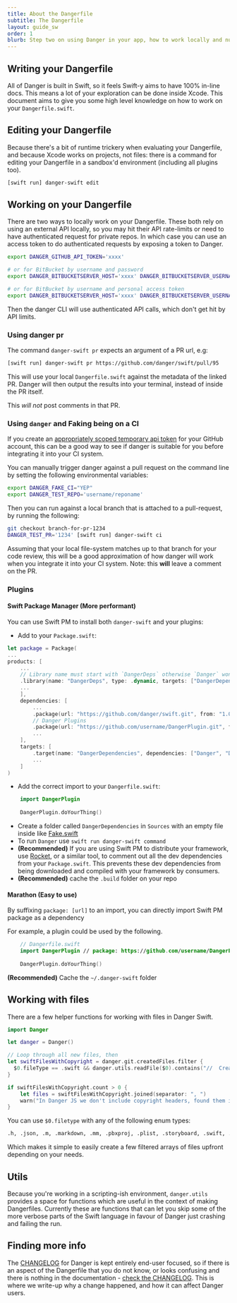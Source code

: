```yaml
---
title: About the Dangerfile
subtitle: The Dangerfile
layout: guide_sw
order: 1
blurb: Step two on using Danger in your app, how to work locally and nuances around working with files.
---
```


## Writing your Dangerfile

All of Danger is built in Swift, so it feels Swift-y aims to have 100% in-line docs. This means a lot of your
exploration can be done inside Xcode. This document aims to give you some high level knowledge on how to work on your
`Dangerfile.swift`.

## Editing your Dangerfile

Because there's a bit of runtime trickery when evaluating your Dangerfile, and because Xcode works on projects, not
files: there is a command for editing your Dangerfile in a sandbox'd environment (including all plugins too).

```sh
[swift run] danger-swift edit
```

## Working on your Dangerfile

There are two ways to locally work on your Dangerfile. These both rely on using an external API locally, so you may hit
their API rate-limits or need to have authenticated request for private repos. In which case you can use an access token
to do authenticated requests by exposing a token to Danger.

```sh
export DANGER_GITHUB_API_TOKEN='xxxx'

# or for BitBucket by username and password
export DANGER_BITBUCKETSERVER_HOST='xxxx' DANGER_BITBUCKETSERVER_USERNAME='yyyy' DANGER_BITBUCKETSERVER_PASSWORD='zzzz'

# or for BitBucket by username and personal access token
export DANGER_BITBUCKETSERVER_HOST='xxxx' DANGER_BITBUCKETSERVER_USERNAME='yyyy' DANGER_BITBUCKETSERVER_TOKEN='zzzz'
```

Then the danger CLI will use authenticated API calls, which don't get hit by API limits.

### Using danger pr

The command `danger-swift pr` expects an argument of a PR url, e.g:

```sh
[swift run] danger-swift pr https://github.com/danger/swift/pull/95
```

This will use your local `Dangerfile.swift` against the metadata of the linked PR. Danger will then output the results
into your terminal, instead of inside the PR itself.

This _will not_ post comments in that PR.

### Using `danger` and Faking being on a CI

If you create an
[appropriately scoped temporary api token](http://danger.systems/js/guides/getting_started.html#setting-up-an-access-token)
for your GitHub account, this can be a good way to see if danger is suitable for you before integrating it into your CI
system.

You can manually trigger danger against a pull request on the command line by setting the following environmental
variables:

```bash
export DANGER_FAKE_CI="YEP"
export DANGER_TEST_REPO='username/reponame'
```

Then you can run against a local branch that is attached to a pull-request, by running the following:

```bash
git checkout branch-for-pr-1234
DANGER_TEST_PR='1234' [swift run] danger-swift ci
```

Assuming that your local file-system matches up to that branch for your code review, this will be a good approximation
of how danger will work when you integrate it into your CI system. Note: this **will** leave a comment on the PR.

### Plugins

#### Swift Package Manager (More performant)

You can use Swift PM to install both `danger-swift` and your plugins:

- Add to your `Package.swift`:

```swift
let package = Package(
...
products: [
    ...
    // Library name must start with `DangerDeps` otherwise `Danger` won't be able to import it.
    .library(name: "DangerDeps", type: .dynamic, targets: ["DangerDependencies"]), // dev
    ...
    ],
    dependencies: [
        ...
        .package(url: "https://github.com/danger/swift.git", from: "1.0.0"), // dev
        // Danger Plugins
        .package(url: "https://github.com/username/DangerPlugin.git", from: "0.1.0") // dev
        ...
    ],
    targets: [
        .target(name: "DangerDependencies", dependencies: ["Danger", "DangerPlugin"]), // dev
        ...
    ]
)
```

- Add the correct import to your `Dangerfile.swift`:

```swift
    import DangerPlugin
    
    DangerPlugin.doYourThing()
```

- Create a folder called `DangerDependencies` in `Sources` with an empty file inside like
[Fake.swift](https://github.com/danger/swift/Sources/Sources/Danger-Swift/Fake.swift)
- To run `Danger` use `swift run danger-swift command`
- **(Recommended)** If you are using Swift PM to distribute your framework, use
[Rocket](https://github.com/f-meloni/Rocket), or a similar tool, to comment out all the dev dependencies from your
`Package.swift`. This prevents these dev dependencies from being downloaded and compiled with your framework by
consumers.
- **(Recommended)** cache the `.build` folder on your repo

#### Marathon (Easy to use)

By suffixing `package: [url]` to an import, you can directly import Swift PM package as a dependency

For example, a plugin could be used by the following.

```swift
    // Dangerfile.swift
    import DangerPlugin // package: https://github.com/username/DangerPlugin.git
    
    DangerPlugin.doYourThing()
```

**(Recommended)** Cache the `~/.danger-swift` folder

## Working with files

There are a few helper functions for working with files in Danger Swift.

```swift
import Danger

let danger = Danger()

// Loop through all new files, then
let swiftFilesWithCopyright = danger.git.createdFiles.filter {
  $0.fileType == .swift && danger.utils.readFile($0).contains("//  Created by")
}

if swiftFilesWithCopyright.count > 0 {
    let files = swiftFilesWithCopyright.joined(separator: ", ")
    warn("In Danger JS we don't include copyright headers, found them in: \(files)")
}
```

You can use `$0.filetype` with any of the following enum types:

```sh
.h, .json, .m, .markdown, .mm, .pbxproj, .plist, .storyboard, .swift, .xcscheme, .yaml, .yml
```

Which makes it simple to easily create a few filtered arrays of files upfront depending on your needs.

## Utils

Because you're working in a scripting-ish environment, `danger.utils` provides a space for functions which are useful in
the context of making Dangerfiles. Currently these are functions that can let you skip some of the more verbose parts of
the Swift language in favour of Danger just crashing and failing the run.

## Finding more info

The [CHANGELOG][changelog] for Danger is kept entirely end-user focused, so if there is an aspect of the Dangerfile that
you do not know, or looks confusing and there is nothing in the documentation - [check the CHANGELOG][changelog]. This
is where we write-up why a change happened, and how it can affect Danger users.

[changelog]: http://danger.systems/swift/changelog.html
